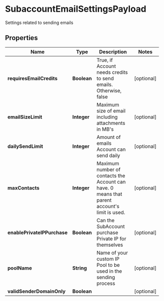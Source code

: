 

# SubaccountEmailSettingsPayload

Settings related to sending emails

## Properties

Name | Type | Description | Notes
------------ | ------------- | ------------- | -------------
**requiresEmailCredits** | **Boolean** | True, if Account needs credits to send emails. Otherwise, false |  [optional]
**emailSizeLimit** | **Integer** | Maximum size of email including attachments in MB&#39;s |  [optional]
**dailySendLimit** | **Integer** | Amount of emails Account can send daily |  [optional]
**maxContacts** | **Integer** | Maximum number of contacts the Account can have. 0 means that parent account&#39;s limit is used. |  [optional]
**enablePrivateIPPurchase** | **Boolean** | Can the SubAccount purchase Private IP for themselves |  [optional]
**poolName** | **String** | Name of your custom IP Pool to be used in the sending process |  [optional]
**validSenderDomainOnly** | **Boolean** |  |  [optional]




